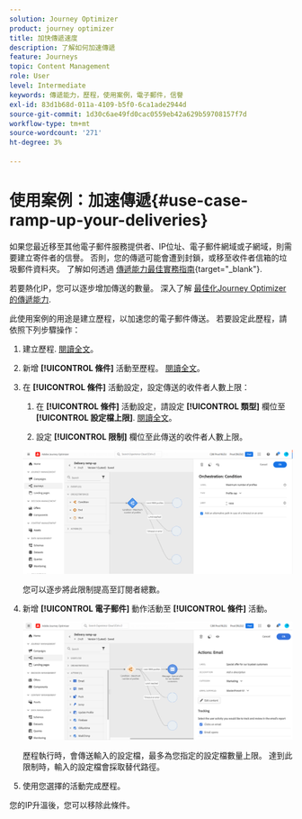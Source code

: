 ```yaml
---
solution: Journey Optimizer
product: journey optimizer
title: 加快傳遞速度
description: 了解如何加速傳遞
feature: Journeys
topic: Content Management
role: User
level: Intermediate
keywords: 傳遞能力，歷程，使用案例，電子郵件，信譽
exl-id: 83d1b68d-011a-4109-b5f0-6ca1ade2944d
source-git-commit: 1d30c6ae49fd0cac0559eb42a629b59708157f7d
workflow-type: tm+mt
source-wordcount: '271'
ht-degree: 3%

---
```


# 使用案例：加速傳遞{#use-case-ramp-up-your-deliveries}

如果您最近移至其他電子郵件服務提供者、IP位址、電子郵件網域或子網域，則需要建立寄件者的信譽。 否則，您的傳遞可能會遭到封鎖，或移至收件者信箱的垃圾郵件資料夾。 了解如何透過 [傳遞能力最佳實務指南](https://experienceleague.adobe.com/docs/deliverability-learn/deliverability-best-practice-guide/additional-resources/generic-resources/increase-reputation-with-ip-warming.html){target="_blank"}.

若要熱化IP，您可以逐步增加傳送的數量。 深入了解 [最佳化Journey Optimizer的傳遞能力](../reports/deliverability.md).

此使用案例的用途是建立歷程，以加速您的電子郵件傳送。 若要設定此歷程，請依照下列步驟操作：

1. 建立歷程. [閱讀全文](journey-gs.md)。

1. 新增 **[!UICONTROL 條件]** 活動至歷程。 [閱讀全文](condition-activity.md)。

1. 在 **[!UICONTROL 條件]** 活動設定，設定傳送的收件者人數上限：

   1. 在 **[!UICONTROL 條件]** 活動設定，請設定 **[!UICONTROL 類型]** 欄位至 **[!UICONTROL 設定檔上限]**. [閱讀全文](condition-activity.md#profile_cap)。

   1. 設定 **[!UICONTROL 限制]** 欄位至此傳送的收件者人數上限。

   ![](assets/profile-cap-condition.png)

   您可以逐步將此限制提高至訂閱者總數。

1. 新增 **[!UICONTROL 電子郵件]** 動作活動至 **[!UICONTROL 條件]** 活動。

   ![](assets/ramp-up-deliveries-message.png)

   歷程執行時，會傳送輸入的設定檔，最多為您指定的設定檔數量上限。 達到此限制時，輸入的設定檔會採取替代路徑。

1. 使用您選擇的活動完成歷程。

您的IP升溫後，您可以移除此條件。
